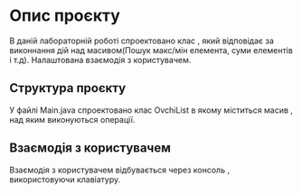 # Опис проєкту
В даній лабораторній роботі спроектовано клас , який відповідає за виконнання дій над масивом(Пошук макс/мін елемента, суми елементів і т.д). Налаштована взаємодія з користувачем.
## Структура проєкту
У файлі Main.java спроектовано клас OvchiList в якому міститься масив , над яким виконуються операції.
## Взаємодія з користувачем
Взаємодія з користувачем відбувається через консоль , використовуючи клавіатуру.

